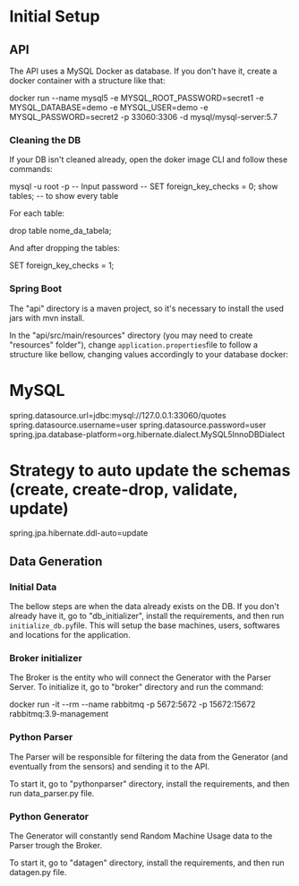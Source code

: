 # Initial Setup

## API

The API uses a MySQL Docker as database. If you don't have it, create a docker container with a structure like that: 

docker run --name mysql5 -e MYSQL_ROOT_PASSWORD=secret1 -e MYSQL_DATABASE=demo -e MYSQL_USER=demo -e MYSQL_PASSWORD=secret2 -p 33060:3306 -d mysql/mysql-server:5.7

### Cleaning the DB

If your DB isn't cleaned already, open the doker image CLI and follow these commands:

mysql -u root -p
-- Input password --
SET foreign_key_checks = 0;
show tables; -- to show every table

For each table: 

drop table nome_da_tabela;

And after dropping the tables:

SET foreign_key_checks = 1;

### Spring Boot

The "api" directory is a maven project, so it's necessary to install the used jars with mvn install.

In the "api/src/main/resources" directory (you may need to create "resources" folder"), change `application.properties`file to follow a structure like bellow, changing values accordingly to your database docker:

# MySQL
spring.datasource.url=jdbc:mysql://127.0.0.1:33060/quotes
spring.datasource.username=user
spring.datasource.password=user
spring.jpa.database-platform=org.hibernate.dialect.MySQL5InnoDBDialect

# Strategy to auto update the schemas (create, create-drop, validate, update)
spring.jpa.hibernate.ddl-auto=update
## Data Generation

### Initial Data

The bellow steps are when the data already exists on the DB. If you don't already have it, go to "db_initializer", install the requirements, and then run `initialize_db.py`file. This will setup the base machines, users, softwares and locations for the application.

### Broker initializer

The Broker is the entity who will connect the Generator with the Parser Server. To initialize it, go to "broker" directory and run the command:

docker run -it --rm --name rabbitmq -p 5672:5672 -p 15672:15672 rabbitmq:3.9-management

### Python Parser

The Parser will be responsible for filtering the data from the Generator (and eventually from the sensors) and sending it to the API.

To start it, go to "pythonparser" directory, install the requirements, and then run data_parser.py file.

### Python Generator

The Generator will constantly send Random Machine Usage data to the Parser trough the Broker.

To start it, go to "datagen" directory, install the requirements, and then run datagen.py file.